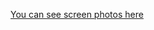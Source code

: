 [You can see screen photos here]([https://drive.google.com/file/d/1licqGgw-mdWtcwYCFPpNp2QrbbGkmuiv/view?usp=drive_link](https://drive.google.com/drive/folders/1HmT3O_Ap8AxhPymOVj-Ie_pney3ibzHm?usp=sharing)https://drive.google.com/drive/folders/1HmT3O_Ap8AxhPymOVj-Ie_pney3ibzHm?usp=sharing)
